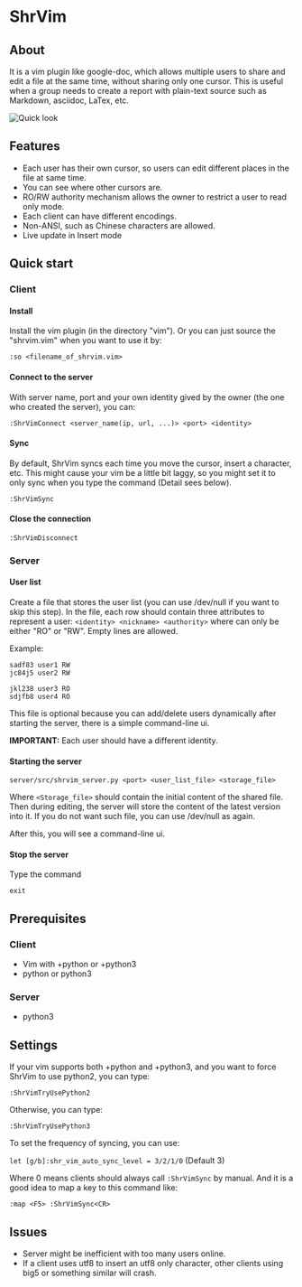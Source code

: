 # ShrVim

## About

It is a vim plugin like google-doc, which allows multiple users to share and
edit a file at the same time, without sharing only one cursor.  This is useful
when a group needs to create a report with plain-text source such as Markdown,
asciidoc, LaTex, etc.

![Quick look](http://www.csie.ntu.edu.tw/~b01902109/misc/shrvim.gif)

## Features

- Each user has their own cursor, so users can edit different places in the
  file at same time.
- You can see where other cursors are.
- RO/RW authority mechanism allows the owner to restrict a user to read only
  mode.
- Each client can have different encodings.
- Non-ANSI, such as Chinese characters are allowed.
- Live update in Insert mode

## Quick start

### Client

#### Install

Install the vim plugin (in the directory "vim").  Or you can just source the
"shrvim.vim" when you want to use it by:

```
:so <filename_of_shrvim.vim>
```

#### Connect to the server

With server name, port and your own identity gived by the owner (the one who
created the server), you can:

```
:ShrVimConnect <server_name(ip, url, ...)> <port> <identity>
```

#### Sync

By default, ShrVim syncs each time you move the cursor, insert a character, etc.
This might cause your vim be a little bit laggy, so you might set it to only sync
when you type the command (Detail sees below).

```
:ShrVimSync
```

#### Close the connection

```
:ShrVimDisconnect
```

### Server

#### User list

Create a file that stores the user list (you can use /dev/null if you want to skip
this step).  In the file, each row should contain three attributes to represent a
user: ```<identity> <nickname> <authority>``` where <authority> can only be either "RO"
or "RW".  Empty lines are allowed.

Example:
```
sadf83 user1 RW
jc84j5 user2 RW

jkl238 user3 RO
sdjfb8 user4 RO
```

This file is optional because you can add/delete users dynamically after starting the
server, there is a simple command-line ui.

**IMPORTANT:** Each user should have a different identity.

#### Starting the server

```
server/src/shrvim_server.py <port> <user_list_file> <storage_file>
```

Where ```<Storage_file>``` should contain the initial content of the shared
file. Then during editing, the server will store the content of the latest
version into it.  If you do not want such file, you can use /dev/null as again.

After this, you will see a command-line ui.

#### Stop the server

Type the command

```
exit
```

## Prerequisites

### Client

- Vim with +python or +python3
- python or python3

### Server
- python3

## Settings

If your vim supports both +python and +python3, and you want to force ShrVim to
use python2, you can type:

```
:ShrVimTryUsePython2
```

Otherwise, you can type:

```
:ShrVimTryUsePython3
```

To set the frequency of syncing, you can use:

```let [g/b]:shr_vim_auto_sync_level = 3/2/1/0``` (Default 3)

Where 0 means clients should always call ```:ShrVimSync``` by manual.  And it is a
good idea to map a key to this command like:

```:map <F5> :ShrVimSync<CR>```

## Issues
- Server might be inefficient with too many users online.
- If a client uses utf8 to insert an utf8 only character, other clients using big5 or
  something similar will crash.
